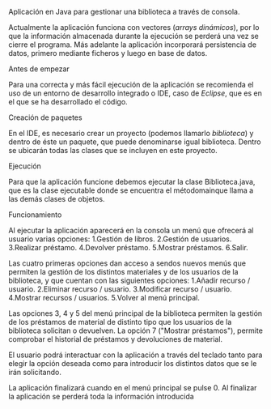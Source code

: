 Aplicación en Java para gestionar una biblioteca a través de consola.

Actualmente la aplicación funciona con vectores (_arrays dinámicos_), por lo que la información almacenada durante la ejecución se perderá una vez se cierre el programa. Más adelante la aplicación incorporará persistencia de datos, primero mediante ficheros y luego en base de datos.

Antes de empezar

Para una correcta y más fácil ejecución de la aplicación se recomienda el uso de un entorno de desarrollo integrado o IDE, caso de _Eclipse_, que es en el que se ha desarrollado el código.

Creación de paquetes

En el IDE, es necesario crear un proyecto (podemos llamarlo _biblioteca_) y dentro de éste un paquete, que puede denominarse igual biblioteca. Dentro se ubicarán todas las clases que se incluyen en este proyecto.

Ejecución

Para que la aplicación funcione debemos ejecutar la clase Biblioteca.java, que es la clase ejecutable donde se encuentra el métodomainque llama a las demás clases de objetos.

Funcionamiento

Al ejecutar la aplicación aparecerá en la consola un menú que ofrecerá al usuario varias opciones:
1.Gestión de libros.
2.Gestión de usuarios.
3.Realizar préstamo.
4.Devolver préstamo.
5.Mostrar préstamos.
6.Salir.

Las cuatro primeras opciones dan acceso a sendos nuevos menús que permiten la gestión de los distintos materiales y de los usuarios de la biblioteca, y que cuentan con las siguientes opciones:
1.Añadir recurso / usuario.
2.Eliminar recurso / usuario.
3.Modificar recurso / usuario.
4.Mostrar recursos / usuarios.
5.Volver al menú principal.

Las opciones 3, 4 y 5 del menú principal de la biblioteca permiten la gestión de los préstamos de material de distinto tipo que los usuarios de la biblioteca solicitan o devuelven. La opción 7 ("Mostrar préstamos"), permite comprobar el historial de préstamos y devoluciones de material.

El usuario podrá interactuar con la aplicación a través del teclado tanto para elegir la opción deseada como para introducir los distintos datos que se le irán solicitando.

La aplicación finalizará cuando en el menú principal se pulse 0. Al finalizar la aplicación se perderá toda la información introducida
